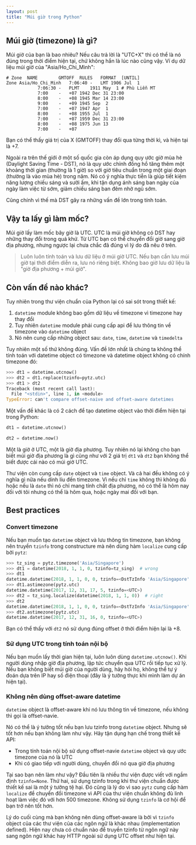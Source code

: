```yaml
---
layout: post
title: "Múi giờ trong Python"
---
```


## Múi giờ (timezone) là gì?

Múi giờ của bạn là bao nhiêu? Nếu câu trả lời là "UTC+X" thì có thể là nó đúng trong thời điểm hiện tại, chứ không hắn là lúc nào cũng vậy. Ví dụ dữ liệu múi giờ của "Asia/Ho_Chi_Minh":

<!-- more -->

```
# Zone	NAME		GMTOFF	RULES	FORMAT	[UNTIL]
Zone Asia/Ho_Chi_Minh	7:06:40 -	LMT	1906 Jul  1
			7:06:30	-	PLMT	1911 May  1 # Phù Liễn MT
			7:00	-	+07	1942 Dec 31 23:00
			8:00	-	+08	1945 Mar 14 23:00
			9:00	-	+09	1945 Sep  2
			7:00	-	+07	1947 Apr  1
			8:00	-	+08	1955 Jul  1
			7:00	-	+07	1959 Dec 31 23:00
			8:00	-	+08	1975 Jun 13
			7:00	-	+07
```

Bạn có thể thấy giá trị của X (GMTOFF) thay đổi qua từng thời kì, và hiện tại là +7.

Ngoài ra trên thế giới ở một số quốc gia còn áp dụng quy ước giờ mùa hè (Daylight Saving Time - DST), nó là quy ước chỉnh đồng hồ tăng thêm một khoảng thời gian (thường là 1 giờ) so với giờ tiêu chuẩn trong một giai đoạn (thường là vào mùa hè) trong năm. Nó có ý nghĩa thực tiễn là giúp tiết kiệm năng lượng chiếu sáng và sưởi ấm, khi tận dụng ánh sáng ban ngày của ngày làm việc từ sớm, giảm chiếu sáng ban đêm nhờ ngủ sớm.

Cũng chính vì thế mà DST gây ra những vấn đề lớn trong tính toán.

## Vậy ta lấy gì làm mốc?

Múi giờ lấy làm mốc bây giờ là UTC. UTC là múi giờ không có DST hay những thay đổi trong quá khứ. Từ UTC bạn có thể chuyển đổi giờ sang giờ địa phương, nhưng ngược lại chưa chắc đã đúng vì lý do đã nêu ở trên.

> Luôn luôn tính toán và lưu dữ liệu ở múi giờ UTC. Nếu bạn cần lưu múi giờ tại thời điểm diễn ra, lưu nó riêng biệt. Không bao giờ lưu dữ liệu là "giờ địa phương + múi giờ".

## Còn vấn đề nào khác?

Tuy nhiên trong thư viện chuẩn của Python lại có sai sót trong thiết kế:

1. `datetime` module không bao gồm dữ liệu về timezone vì timezone hay thay đổi
2. Tuy nhiên `datetime` module phải cung cấp api để lưu thông tin về timezone vào `datetime` object
3. Nó nên cung cấp những object sau: `date`, `time`, `datetime` và `timedelta`

Tuy nhiên một số thứ không đúng. Vấn đề lớn nhất là chúng ta không thể tính toán với datetime object có timezone và datetime object không có chính timezone đó:

```python
>>> dt1 = datetime.utcnow()
>>> dt2 = dt1.replace(tzinfo=pytz.utc)
>>> dt1 > dt2
Traceback (most recent call last):
  File "<stdin>", line 1, in <module>
TypeError: can't compare offset-naive and offset-aware datetimes
```

Một vấn đề khác là có 2 cách để tạo datetime object vào thời điểm hiện tại trong Python:

```python
dt1 = datetime.utcnow()

dt2 = datetime.now()
```

Một là giờ ở UTC, một là giờ địa phương. Tuy nhiên nó lại không cho bạn biết múi giờ địa phương là gì cũng như với 2 giá trị `dt1` và `dt2` bạn không thể biết được cái nào có múi giờ UTC.

Thư viện còn cung cấp `date` object và `time` object. Và cả hai đều không có ý nghĩa gì nữa nếu dính líu đến timezone. Vì nếu chỉ `time` không thì không đủ hoặc nếu là `date` thì nó chỉ mang tính chất địa phương, nó có thể là hôm nay đối với tôi nhưng có thể là hôm qua, hoặc ngày mai đối với bạn.

## Best practices

### Convert timezone

Nếu bạn muốn tạo `datetime` object và lưu thông tin timezone, bạn không nên truyền `tzinfo` trong constructure mà nên dùng hàm `localize` cung cấp bởi `pytz`:

```python
>>> tz_sing = pytz.timezone('Asia/Singapore')
>>> dt1 = datetime(2018, 1, 1, 0, tzinfo=tz_sing)  # wrong
>>> dt1
datetime.datetime(2018, 1, 1, 0, 0, tzinfo=<DstTzInfo 'Asia/Singapore' LMT+6:55:00 STD>)
>>> dt1.astimezone(pytz.utc)
datetime.datetime(2017, 12, 31, 17, 5, tzinfo=<UTC>)
>>> dt2 = tz_sing.localize(datetime(2018, 1, 1, 0))  # right
>>> dt2
datetime.datetime(2018, 1, 1, 0, 0, tzinfo=<DstTzInfo 'Asia/Singapore' +08+8:00:00 STD>)
>>> dt2.astimezone(pytz.utc)
datetime.datetime(2017, 12, 31, 16, 0, tzinfo=<UTC>)
```

Bạn có thể thấy với `dt2` nó sử dụng đúng offset ở thời điểm hiện lại là +8.

### Sử dụng UTC trong tính toán nội bộ

Nếu bạn muốn lấy thời gian hiện tại, luôn luôn dùng `datetime.utcnow()`. Khi người dùng nhập giờ địa phương, lập tức chuyển qua UTC rồi tiếp tục xử lý. Nếu bạn không biết múi giờ của người dùng, hãy hỏi họ, không thể tự ý đoán dựa trên IP hay số điện thoại (đây là ý tưởng thực khi mình làm dự án hiện tại).

### Không nên dùng offset-aware datetime

`datetime` object là offset-aware khi nó lưu thông tin về timezone, nếu không thì gọi là offset-navie.

Nó có thể là ý tưởng tốt nếu bạn lưu tzinfo trong `datetime` object. Nhưng sẽ tốt hơn nếu bạn không làm như vậy. Hãy tận dụng hạn chế trong thiết kế API:

- Trong tính toán nội bộ sử dụng offset-navie `datetime` object và quy ước timezone của nó là UTC
- Khi có giao tiếp với người dùng, chuyển đổi nó qua giờ địa phương

Tại sao bạn nên làm như vậy? Đầu tiên là nhiều thư viện được viết với ngầm định `tzinfo=None`. Thứ hai, sử dụng tzinfo trong khi thư viện chuẩn được thiết kế sai là một ý tưởng tệ hại. Đó cũng là lý do vì sao `pytz` cung cấp hàm `localize` để chuyển đổi timezone vì API của thư viện chuẩn không đủ linh hoạt làm việc đó với hơn 500 timezone. Không sử dụng `tzinfo` là cơ hội để bạn trở nên tốt hơn.

Lý do cuối cùng mà bạn không nên dùng offset-aware là bởi vì `tzinfo` object của các thư viện của các ngôn ngữ là khác nhau (implementation defined). Hiện nay chưa có chuẩn nào để truyền tzinfo từ ngôn ngữ này sang ngôn ngữ khác hay HTTP ngoài sử dụng UTC offset như hiện tại.
